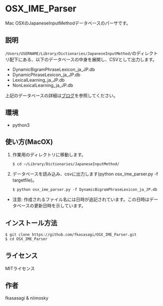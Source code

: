 # OSX_IME_Parser

Mac OSXのJapaneseInputMethodデータベースのパーサです。

## 説明

`/Users/USERNAME/Library/Dictionaries/JapaneseInputMethod/`のディレクトリ配下にある、以下のデータベースの中身を展開し、CSVとして出力します。
- DynamicBigramPhraseLexicon_ja_JP.db
- DynamicPhraseLexicon_ja_JP.db
- LexicalLearning_ja_JP.db
- NonLexicalLearning_ja_JP.db

上記のデータベースの詳細は[ブログ](https://blog.hatena.ne.jp/kasasagi_f/padawan-4n6.hatenablog.com/edit?entry=17680117126971800903)を参照してください。

## 環境
- python3 
 
## 使い方(MacOX)
1. 作業用のディレクトリに移動します。

   `$ cd ~/Library/Dictionaries/JapaneseInputMethod/`
 
2. データベースを読み込み、csvに出力します(python osx_ime_parser.py -f targetfile)。

    `$ python osx_ime_parser.py -f DynamicBigramPhraseLexicon_ja_JP.db`

- 注意: 作成されるファイル名には日時が追記されています。この日時はデータベースの更新日時を示しています。

## インストール方法

```
$ git clone https://github.com/fkasasagi/OSX_IME_Parser.git
$ cd OSX_IME_Parser
```

## ライセンス
MITライセンス

## 作者
fkasasagi & niimosky
